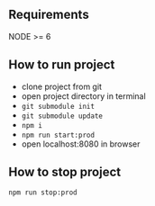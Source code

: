 ## Requirements
NODE >= 6

## How to run project
- clone project from git
- open project directory in terminal
- ``` git submodule init ```
- ``` git submodule update ```
- ```npm i```
- ```npm run start:prod```
- open localhost:8080 in browser

## How to stop project
```npm run stop:prod```
